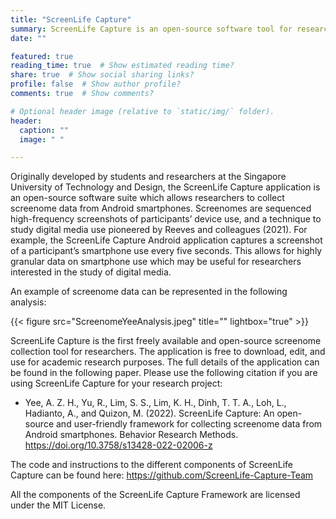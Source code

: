 ```yaml
---
title: "ScreenLife Capture"
summary: ScreenLife Capture is an open-source software tool for researchers to collect screenome data.
date: ""

featured: true
reading_time: true  # Show estimated reading time?
share: true  # Show social sharing links?
profile: false  # Show author profile?
comments: true  # Show comments?

# Optional header image (relative to `static/img/` folder).
header:
  caption: ""
  image: " "

---
```

Originally developed by students and researchers at the Singapore University of Technology and Design, the ScreenLife Capture application is an open-source software suite which allows researchers to collect screenome data from Android smartphones. Screenomes are sequenced high-frequency screenshots of participants’ device use, and a technique to study digital media use pioneered by Reeves and colleagues (2021). For example, the ScreenLife Capture Android application captures a screenshot of a participant’s smartphone use every five seconds. This allows for highly granular data on smartphone use which may be useful for researchers interested in the study of digital media. 

An example of screenome data can be represented in the following analysis:

{{< figure src="ScreenomeYeeAnalysis.jpeg" title="" lightbox="true" >}}

ScreenLife Capture is the first freely available and open-source screenome collection tool for researchers. The application is free to download, edit, and use for academic research purposes. The full details of the application can be found in the following paper. Please use the following citation if you are using ScreenLife Capture for your research project:

- Yee, A. Z. H., Yu, R., Lim, S. S., Lim, K. H., Dinh, T. T. A., Loh, L., Hadianto, A., and Quizon, M. (2022). ScreenLife Capture: An open-source and user-friendly framework for collecting screenome data from Android smartphones. Behavior Research Methods. https://doi.org/10.3758/s13428-022-02006-z

The code and instructions to the different components of ScreenLife Capture can be found here: https://github.com/ScreenLife-Capture-Team

All the components of the ScreenLife Capture Framework are licensed under the MIT License. 
